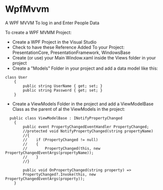 # WpfMvvm
A WPF MVVM To log in and Enter People Data

To create a WPF MVMM Project:
- Create a WPF Project in the Visual Studio
- Check to have these Reference Added To your Project:
 PresentationCore, PresentationFramework, WindowsBase
- Create (or use) your Main Window.xaml inside the Views folder in your project
- Create a "Models" Folder in your project and add a data model like this:
```
class User
    {
        public string UserName { get; set; }
        public string Password { get; set; }
    }
```
- Create a ViewModels Folder in the project and add a ViewModelBase Class as the parent of al the ViewModels in the project:

```
  public class ViewModelBase : INotifyPropertyChanged
    {
        public event PropertyChangedEventHandler PropertyChanged;
        //protected void NotifyPropertyChanged(string propertyName)
        //{
        //    if (PropertyChanged != null)
        //    {
        //        PropertyChanged(this, new PropertyChangedEventArgs(propertyName));
        //    }
        //}

        public void OnPropertyChanged(string property) =>
        PropertyChanged?.Invoke(this, new PropertyChangedEventArgs(property));
    }
```
